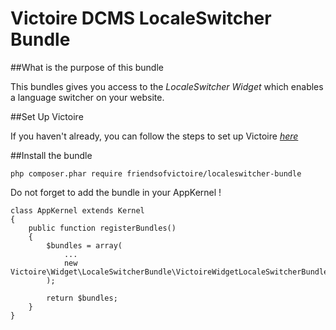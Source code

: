 Victoire DCMS LocaleSwitcher Bundle
============

##What is the purpose of this bundle

This bundles gives you access to the *LocaleSwitcher Widget* which enables a language switcher on your website.

##Set Up Victoire

If you haven't already, you can follow the steps to set up Victoire *[here](https://github.com/Victoire/victoire/blob/master/setup.md)*

##Install the bundle

    php composer.phar require friendsofvictoire/localeswitcher-bundle

Do not forget to add the bundle in your AppKernel !

    class AppKernel extends Kernel
    {
        public function registerBundles()
        {
            $bundles = array(
                ...
                new Victoire\Widget\LocaleSwitcherBundle\VictoireWidgetLocaleSwitcherBundle(),
            );

            return $bundles;
        }
    }
